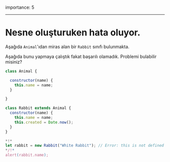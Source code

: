 importance: 5

---

# Nesne oluşturuken hata oluyor.

Aşağıda `Animal`'ıdan miras alan bir `Rabbit` sınıfı bulunmakta.

Aşağıda bunu yapmaya çalıştık fakat başarılı olamadık. Problemi bulabilir misiniz?

```js run
class Animal {

  constructor(name) {
    this.name = name;
  }

}

class Rabbit extends Animal {
  constructor(name) {  
    this.name = name;
    this.created = Date.now();
  }
}

*!*
let rabbit = new Rabbit("White Rabbit"); // Error: this is not defined
*/!*
alert(rabbit.name);
```

